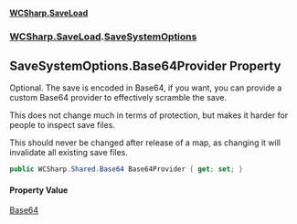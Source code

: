 #### [WCSharp.SaveLoad](README.md 'README')
### [WCSharp.SaveLoad](WCSharp.SaveLoad.md 'WCSharp.SaveLoad').[SaveSystemOptions](WCSharp.SaveLoad.SaveSystemOptions.md 'WCSharp.SaveLoad.SaveSystemOptions')

## SaveSystemOptions.Base64Provider Property

Optional. The save is encoded in Base64, if you want, you can provide a custom Base64 provider to effectively scramble the save.  
  
This does not change much in terms of protection, but makes it harder for people to inspect save files.  
  
This should never be changed after release of a map, as changing it will invalidate all existing save files.

```csharp
public WCSharp.Shared.Base64 Base64Provider { get; set; }
```

#### Property Value
[Base64](../WCSharp.Shared/WCSharp.Shared.Base64.md 'WCSharp.Shared.Base64')